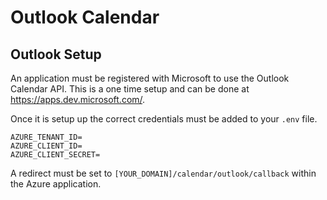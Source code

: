 # Outlook Calendar

## Outlook Setup

An application must be registered with Microsoft to use the Outlook Calendar API. This is a one time setup and can be done at https://apps.dev.microsoft.com/.

Once it is setup up the correct credentials must be added to your `.env` file.

```
AZURE_TENANT_ID=
AZURE_CLIENT_ID=
AZURE_CLIENT_SECRET=
```

A redirect must be set to `[YOUR_DOMAIN]/calendar/outlook/callback` within the Azure application.